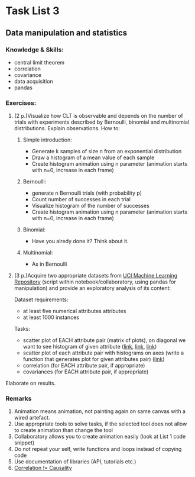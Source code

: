 # Task List 3
## Data manipulation and statistics

### Knowledge & Skills:
- central limit theorem
- correlation
- covariance
- data acquisition
- pandas


### Exercises:
1. (2 p.)Visualize how CLT is observable and depends on the number of trials with experiments described by Bernoulli, binomial and multinomial distributions. Explain observations.
    How to:

    1. Simple introduction:

	    - Generate k samples of size n from an exponential distribution
	    - Draw a histogram of a mean value of each sample
	    - Create histogram animation using n parameter (animation starts with n=0, increase in each frame)

    2. Bernoulli:

	    - generate n Bernoulli trials (with probability p)
	    - Count number of successes in each trial
	    - Visualize histogram of the number of successes
	    - Create histogram animation using n parameter (animation starts with n=0, increase in each frame)

    3. Binomial:

		- Have you alredy done it? Think about it.

    4. Multinomial:

		- As in Bernoulli

2. (3 p.)Acquire two appropriate datasets from [UCI Machine Learning Repository](https://archive.ics.uci.edu/ml/) (script within notebook/collaboratory, using pandas for manipulation) and provide an exploratory analysis of its content:

    Dataset requirements:

    - at least five numerical attributes attributes
    - at least 1000 instances

    Tasks:
    
    - scatter plot of EACH attribute pair (matrix of plots), on diagonal we want to see histogram of given attribute ([link](https://seaborn.pydata.org/tutorial/distributions.html), [link](https://seaborn.pydata.org/generated/seaborn.PairGrid.html#seaborn.PairGrid), [link](https://pandas.pydata.org/pandas-docs/stable/visualization.html#scatter-matrix-plot))
    - scatter plot of each attribute pair with histograms on axes (write a function that generates plot for given attributes pair) ([link](https://seaborn.pydata.org/generated/seaborn.jointplot.html#seaborn.jointplot))
    - correlation (for EACH attribute pair, if appropriate)
    - covariances (for EACH attribute pair, if appropriate)

Elaborate on results.


### Remarks

1. Animation means animation, not painting again on same canvas with a wired artefact.
2. Use appropriate tools to solve tasks, if the selected tool does not allow to create animation than change the tool
3. Collaboratory allows you to create animation easily (look at List 1 code snippet)
4. Do not repeat your self, write functions and loops instead of copying code
5. Use documentation of libraries (API, tutorials etc.)
6. [Correlation != Causality](http://www.tylervigen.com/spurious-correlations)
